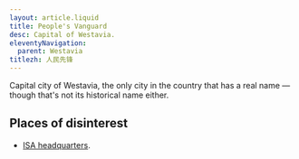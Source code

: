 ```yaml
---
layout: article.liquid
title: People's Vanguard
desc: Capital of Westavia.
eleventyNavigation:
  parent: Westavia
titlezh: 人民先锋
---
```


Capital city of Westavia, the only city in the country that has a real name — though that's not its historical name either.

## Places of disinterest

- [ISA headquarters](/world/isa/).
